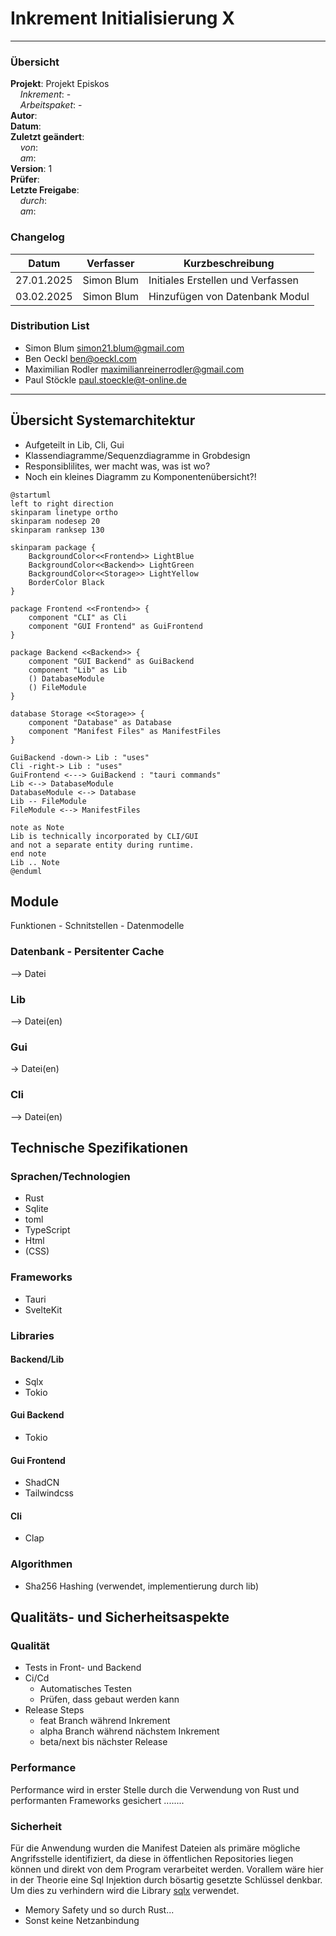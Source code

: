 # Inkrement Initialisierung X

---

### Übersicht

**Projekt**: Projekt Episkos \
&nbsp;&nbsp;&nbsp;&nbsp;_Inkrement_: -\
&nbsp;&nbsp;&nbsp;&nbsp;_Arbeitspaket_: -\
**Autor**: \
**Datum**: \
**Zuletzt geändert**: \
&nbsp;&nbsp;&nbsp;&nbsp;_von_: \
&nbsp;&nbsp;&nbsp;&nbsp;_am_: \
**Version**: 1 \
**Prüfer**: \
**Letzte Freigabe**: \
&nbsp;&nbsp;&nbsp;&nbsp;_durch_: \
&nbsp;&nbsp;&nbsp;&nbsp;_am_: 

### Changelog

| Datum      | Verfasser | Kurzbeschreibung                  |
| ---------- | --------- | --------------------------------- |
| 27.01.2025 | Simon Blum  | Initiales Erstellen und Verfassen |
| 03.02.2025 | Simon Blum | Hinzufügen von Datenbank Modul |

### Distribution List

- Simon Blum <simon21.blum@gmail.com>
- Ben Oeckl <ben@oeckl.com>
- Maximilian Rodler <maximilianreinerrodler@gmail.com>
- Paul Stöckle <paul.stoeckle@t-online.de>

---

## Übersicht Systemarchitektur
- Aufgeteilt in Lib, Cli, Gui
- Klassendiagramme/Sequenzdiagramme in Grobdesign
- Responsiblilites, wer macht was, was ist wo? 
- Noch ein kleines Diagramm zu Komponentenübersicht?!
```plantuml
@startuml
left to right direction
skinparam linetype ortho
skinparam nodesep 20
skinparam ranksep 130

skinparam package {
    BackgroundColor<<Frontend>> LightBlue
    BackgroundColor<<Backend>> LightGreen
    BackgroundColor<<Storage>> LightYellow
    BorderColor Black
}

package Frontend <<Frontend>> {
    component "CLI" as Cli
    component "GUI Frontend" as GuiFrontend
}

package Backend <<Backend>> {
    component "GUI Backend" as GuiBackend
    component "Lib" as Lib
    () DatabaseModule
    () FileModule
}

database Storage <<Storage>> {
    component "Database" as Database
    component "Manifest Files" as ManifestFiles
}

GuiBackend -down-> Lib : "uses"
Cli -right-> Lib : "uses"
GuiFrontend <---> GuiBackend : "tauri commands"
Lib <--> DatabaseModule
DatabaseModule <--> Database
Lib -- FileModule
FileModule <--> ManifestFiles

note as Note
Lib is technically incorporated by CLI/GUI
and not a separate entity during runtime.
end note
Lib .. Note
@enduml
```

## Module
Funktionen - Schnitstellen - Datenmodelle
### Datenbank - Persitenter Cache
--> Datei
### Lib
--> Datei(en)
### Gui
-> Datei(en)
### Cli
--> Datei(en)

## Technische Spezifikationen
### Sprachen/Technologien
- Rust
- Sqlite
- toml
- TypeScript
- Html
- (CSS)
### Frameworks
- Tauri
- SvelteKit
### Libraries
#### Backend/Lib
- Sqlx
- Tokio

#### Gui Backend
- Tokio

#### Gui Frontend
- ShadCN
- Tailwindcss

#### Cli
- Clap

### Algorithmen
- Sha256 Hashing (verwendet, implementierung durch lib)

## Qualitäts- und Sicherheitsaspekte
### Qualität
- Tests in Front- und Backend
- Ci/Cd
    - Automatisches Testen
    - Prüfen, dass gebaut werden kann
- Release Steps
    - feat Branch während Inkrement
    - alpha Branch während nächstem Inkrement
    - beta/next bis nächster Release
### Performance
Performance wird in erster Stelle durch die Verwendung von Rust und
performanten Frameworks gesichert ........

### Sicherheit
Für die Anwendung wurden die Manifest Dateien als primäre mögliche Angrifsstelle
identifiziert, da diese in öffentlichen Repositories liegen können und
direkt von dem Program verarbeitet werden.
Vorallem wäre hier in der Theorie eine Sql Injektion durch bösartig gesetzte
Schlüssel denkbar. Um dies zu verhindern wird die Library [sqlx]() verwendet.
- Memory Safety und so durch Rust...
- Sonst keine Netzanbindung

